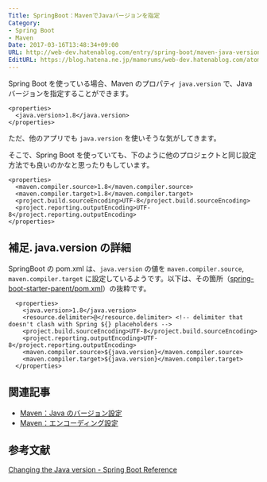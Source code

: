 ```yaml
---
Title: SpringBoot：MavenでJavaバージョンを指定
Category:
- Spring Boot
- Maven
Date: 2017-03-16T13:48:34+09:00
URL: http://web-dev.hatenablog.com/entry/spring-boot/maven-java-version
EditURL: https://blog.hatena.ne.jp/mamorums/web-dev.hatenablog.com/atom/entry/10328749687227488037
---
```


Spring Boot を使っている場合、Maven のプロパティ `java.version` で、Java バージョンを指定することができます。

```
<properties>
  <java.version>1.8</java.version>
</properties>
```

ただ、他のアプリでも `java.version` を使いそうな気がしてきます。

そこで、Spring Boot を使っていても、下のように他のプロジェクトと同じ設定方法でも良いのかなと思ったりもしています。

```
<properties>
  <maven.compiler.source>1.8</maven.compiler.source>
  <maven.compiler.target>1.8</maven.compiler.target>
  <project.build.sourceEncoding>UTF-8</project.build.sourceEncoding>
  <project.reporting.outputEncoding>UTF-8</project.reporting.outputEncoding>
</properties>
```


## 補足. java.version の詳細
SpringBoot の pom.xml は、`java.version` の値を `maven.compiler.source`, `maven.compiler.target` に設定しているようです。以下は、その箇所（[spring-boot-starter-parent/pom.xml](https://github.com/spring-projects/spring-boot/blob/master/spring-boot-starters/spring-boot-starter-parent/pom.xml)）の抜粋です。

```
  <properties>
    <java.version>1.8</java.version>
    <resource.delimiter>@</resource.delimiter> <!-- delimiter that doesn't clash with Spring ${} placeholders -->
    <project.build.sourceEncoding>UTF-8</project.build.sourceEncoding>
    <project.reporting.outputEncoding>UTF-8</project.reporting.outputEncoding>
    <maven.compiler.source>${java.version}</maven.compiler.source>
    <maven.compiler.target>${java.version}</maven.compiler.target>
  </properties>
```


## 関連記事
- [Maven：Java のバージョン設定](/entry/maven/java-version-setting)
- [Maven：エンコーディング設定](/entry/maven/encoding-setting)

## 参考文献
[Changing the Java version - Spring Boot Reference](https://docs.spring.io/spring-boot/docs/current/reference/htmlsingle/#using-boot-maven-java-version)
